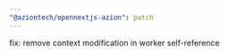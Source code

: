 ```yaml
---
"@aziontech/opennextjs-azion": patch
---
```


fix: remove context modification in worker self-reference
